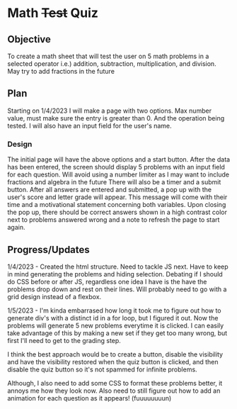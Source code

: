 # Math ~~Test~~ Quiz

## Objective

To create a math sheet that will test the user on 5 math problems in a selected operator i.e.) addition, subtraction, multiplication, and division.
May try to add fractions in the future

## Plan

Starting on 1/4/2023 I will make a page with two options.
Max number value, must make sure the entry is greater than 0.
And the operation being tested.
I will also have an input field for the user's name.

### Design

The initial page will have the above options and a start button.
After the data has been entered, the screen should display 5 problems with an input field for each question.
Will avoid using a number limiter as I may want to include fractions and algebra in the future
There will also be a timer and a submit button.
After all answers are entered and submitted, a pop up with the user's score and letter grade will appear.
This message will come with their time and a motivational statement concerning both variables.
Upon closing the pop up, there should be correct answers shown in a high contrast color next to problems answered wrong and a note to refresh the page to start again.

## Progress/Updates

1/4/2023 - Created the html structure. Need to tackle JS next.
Have to keep in mind generating the problems and hiding selection.
Debating if I should do CSS before or after JS, regardless one idea I have is the have the problems drop down and rest on their lines.  Will probably need to go with a grid design instead of a flexbox.

1/5/2023 - I'm kinda embarrased how long it took me to figure out how to generate div's with a distinct id in a for loop, but I figured it out.  Now the problems will generate 5 new problems everytime it is clicked.  I can easily take advantage of this by making a new set if they get too many wrong, but first I'll need to get to the grading step.

I think the best approach would be to create a button, disable the visibility and have the visibility restored when the quiz button is clicked, and then disable the quiz button so it's not spammed for infinite problems.

Although, I also need to add some CSS to format these problems better, it annoys me how they look now.  Also need to still figure out how to add an animation for each question as it appears! (fuuuuuuuun)